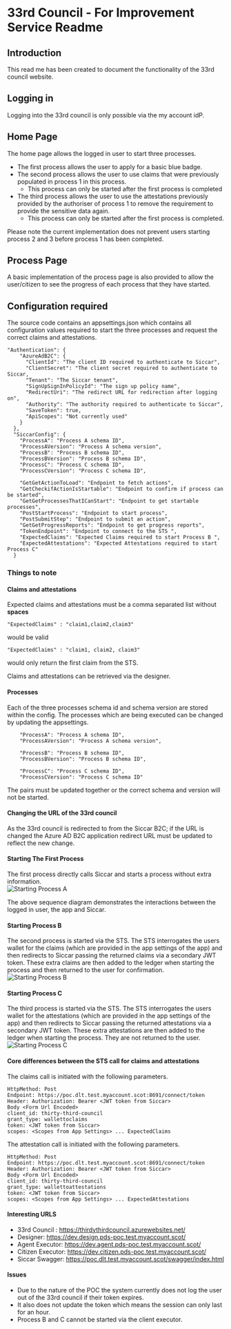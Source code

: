 # 33rd Council - For Improvement Service Readme
## Introduction 
This read me has been created to document the functionality of the 33rd council website.  

## Logging in
Logging into the 33rd council is only possible via the my account idP.  

## Home Page
The home page allows the logged in user to start three processes.
*  The first process allows the user to apply for a basic blue badge.
* The second process allows the user to use claims that were previously populated in process 1 in this process.  
	* This process can only be started after the first process is completed
* The third process allows the user to use the attestations previously provided by the authoriser of process 1 to remove the requirement to provide the sensitive data again. 
	* This process can only be started after the first process is completed. 

Please note the current implementation does not prevent users starting process 2 and 3 before process 1 has been completed. 

## Process Page
A basic implementation of the process page is also provided to allow the user/citizen to see the progress of each process that they have started. 

## Configuration required
The source code contains an appsettings.json which contains all configuration values required to start the three processes and request the correct claims and attestations.
````
"Authentication": {
    "AzureAdB2C": {
      "ClientId": "The client ID required to authenticate to Siccar",
      "ClientSecret": "The client secret required to authenticate to Siccar,
      "Tenant": "The Siccar tenant",
      "SignUpSignInPolicyId": "The sign up policy name",
      "RedirectUri": "The redirect URL for redirection after logging on",
      "Authority": "The authority required to authenticate to Siccar",
      "SaveToken": true,
      "ApiScopes": "Not currently used"
    }
  },
  "SiccarConfig": {
    "ProcessA": "Process A schema ID",
    "ProcessAVersion": "Process A schema version",
    "ProcessB": "Process B schema ID",
    "ProcessBVersion": "Process B schema ID",
    "ProcessC": "Process C schema ID",
    "ProcessCVersion": "Process C schema ID",

    "GetGetActionToLoad": "Endpoint to fetch actions",
    "GetCheckifActionIsStartable": "Endpoint to confirm if process can be started",
    "GetGetProcessesThatICanStart": "Endpoint to get startable processes",
    "PostStartProcess": "Endpoint to start process",
    "PostSubmitStep": "Endpoint to submit an action",
    "GetGetProgressReports": "Endpoint to get progress reports",
    "TokenEndpoint": "Endpoint to connect to the STS ",
    "ExpectedClaims": "Expected Claims required to start Process B ",
    "ExpectedAttestations": "Expected Attestations required to start Process C"
  }
````

### Things to note
#### Claims and attestations 
Expected claims and attestations must be a comma separated list without **spaces**
````
"ExpectedClaims" : "claim1,claim2,claim3" 
````
would be valid 
````
"ExpectedClaims" : "claim1, claim2, claim3" 
````
would only return the first claim from the STS.

Claims and attestations can be retrieved via the designer.  

#### Processes
Each of the three processes schema id and schema version are stored within the config. 
The processes which are being executed can be changed by updating the appsettings.
````
	"ProcessA": "Process A schema ID",
    "ProcessAVersion": "Process A schema version",
````
````
    "ProcessB": "Process B schema ID",
    "ProcessBVersion": "Process B schema ID",
````
````
    "ProcessC": "Process C schema ID",
    "ProcessCVersion": "Process C schema ID"
````

The pairs must be updated together or the correct schema and version will not be started. 

#### Changing the URL of the 33rd council
As the 33rd council is redirected to from the Siccar B2C; if the URL is changed the Azure AD B2C application redirect URL must be updated to reflect the new change. 

#### Starting The First Process
The first process directly calls Siccar and starts a process without extra information.  
![Starting Process A](https://raw.githubusercontent.com/walletservices/thirty-third-council/master/StartProcessA.PNG)

The above sequence diagram demonstrates the interactions between the logged in user, the app and Siccar.

#### Starting Process B 
The second process is started via the STS.  The STS interrogates the users wallet for the claims (which are provided in the app settings of the app) and then redirects to Siccar passing the returned claims  via a secondary JWT token.  These extra claims are then added to the ledger when starting the process and then returned to the user for confirmation. 
![Starting Process B](https://raw.githubusercontent.com/walletservices/thirty-third-council/master/StartProcessB.PNG)

#### Starting Process C
The third process is started via the STS.  The STS interrogates the users wallet for the attestations (which are provided in the app settings of the app) and then redirects to Siccar passing the returned attestations via a secondary JWT token.  These extra attestations are then added to the ledger when starting the process.  They are not returned to the user. 
![Starting Process C](https://raw.githubusercontent.com/walletservices/thirty-third-council/master/StartProcessC.PNG)

#### Core differences between the STS call for claims and attestations
The claims call is initiated with the following parameters.
````
HttpMethod: Post
Endpoint: https://poc.dlt.test.myaccount.scot:8691/connect/token
Header: Authorization: Bearer <JWT token from Siccar>
Body <Form Url Encoded>
client_id: thirty-third-council
grant_type: wallettoclaims
token: <JWT token from Siccar>
scopes: <Scopes from App Settings> ... ExpectedClaims
````
The attestation call is initiated with the following parameters. 
````
HttpMethod: Post
Endpoint: https://poc.dlt.test.myaccount.scot:8691/connect/token
Header: Authorization: Bearer <JWT token from Siccar>
Body <Form Url Encoded>
client_id: thirty-third-council
grant_type: wallettoattestations
token: <JWT token from Siccar>
scopes: <Scopes from App Settings> ... ExpectedAttestations
````

#### Interesting URLS 
* 33rd Council : https://thirdythirdcouncil.azurewebsites.net/ 
* Designer: https://dev.design.pds-poc.test.myaccount.scot/
* Agent Executor: https://dev.agent.pds-poc.test.myaccount.scot/
* Citizen Executor: https://dev.citizen.pds-poc.test.myaccount.scot/
* Siccar Swagger: https://poc.dlt.test.myaccount.scot/swagger/index.html


#### Issues
* Due to the nature of the POC the system currently does not log the user out of the 33rd council if their token expires. 
* It also does not update the token which means the session can only last for an hour. 
* Process B and C cannot be started via the client executor.   

